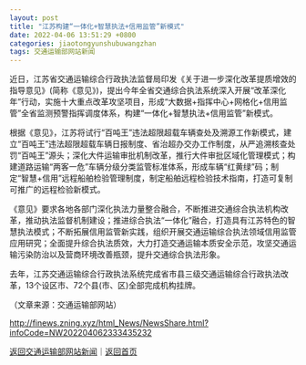 ```yaml
---
layout: post
title: "江苏构建“一体化+智慧执法+信用监管”新模式"
date: 2022-04-06 13:51:29 +0800
categories: jiaotongyunshubuwangzhan
tags: 交通运输部网站新闻
---
```

<p>近日，江苏省交通运输综合行政执法监督局印发《关于进一步深化改革提质增效的指导意见》(简称《意见》)，提出今年全省交通综合执法系统深入开展“改革深化年”行动，实施十大重点改革攻坚项目，形成“大数据+指挥中心+网格化+信用监管”全省监测预警指挥调度体系，构建“一体化+智慧执法+信用监管”新模式。</p><p>根据《意见》，江苏将试行“百吨王”违法超限超载车辆查处及溯源工作新模式，建立“百吨王”违法超限超载车辆日报制度、省治超办交办工作制度，从严追溯核查处罚“百吨王”源头；深化大件运输审批机制改革，推行大件审批区域化管理模式；构建道路运输“两客一危”车辆分级分类监管标准体系，形成车辆“红黄绿”码；制定“智慧+信用”远程船舶检验管理制度，制定船舶远程检验技术指南，打造可复制可推广的远程检验新模式。</p><p>《意见》要求各地各部门深化执法力量整合融合，不断推进交通综合执法机构改革，推动执法监督机制建设；推进综合执法“一体化”融合，打造具有江苏特色的智慧执法模式；不断拓展信用监管新实践，组织开展交通运输综合执法领域信用监管应用研究；全面提升综合执法质效，大力打造交通运输本质安全示范，攻坚交通运输污染防治以及营商环境改善瓶颈，提升交通综合执法形象。</p><p>去年，江苏交通运输综合行政执法系统完成省市县三级交通运输综合行政执法改革，13个设区市、72个县(市、区)全部完成机构挂牌。</p><p class="em_media">（文章来源：交通运输部网站）</p>

<http://finews.zning.xyz/html_News/NewsShare.html?infoCode=NW202204062333435232>

[返回交通运输部网站新闻](//finews.withounder.com/category/jiaotongyunshubuwangzhan.html)｜[返回首页](//finews.withounder.com/)